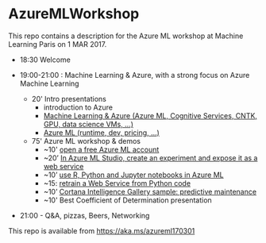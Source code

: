 # AzureMLWorkshop

This repo contains a description for the Azure ML workshop at Machine Learning Paris on 1 MAR 2017.

- 18:30 Welcome
- 19:00-21:00 : Machine Learning & Azure, with a strong focus on Azure Machine Learning
    - 20' Intro presentations
        - introduction to Azure
        - [Machine Learning & Azure (Azure ML, Cognitive Services, CNTK, GPU, data science VMs, …)](1-Intro/Intro.md)
        - [Azure ML (runtime, dev, pricing, …)](1-Intro/Intro.md)
    - 75' Azure ML workshop & demos
        - ~10' [open a free Azure ML account](2-AzureML/1-StartForFree/1.md)
        - ~20’ [In Azure ML Studio, create an experiment and expose it as a web service](2-AzureML/2-CreateAndExpose/2.md)
		- ~10’ [use R, Python and Jupyter notebooks in Azure ML](2-AzureML/3-R-Python-Jupyter/3.md)
	    - ~15: [retrain a Web Service from Python code](2-AzureML/4-Retrain/4.md)
        - ~10’ [Cortana Intelligence Gallery sample: predictive maintenance](https://gallery.cortanaintelligence.com/Collection/Predictive-Maintenance-Template-3)
        - ~10' Best Coefficient of Determination presentation

- 21:00 - Q&A, pizzas, Beers, Networking

This repo is available from <https://aka.ms/azureml170301>
